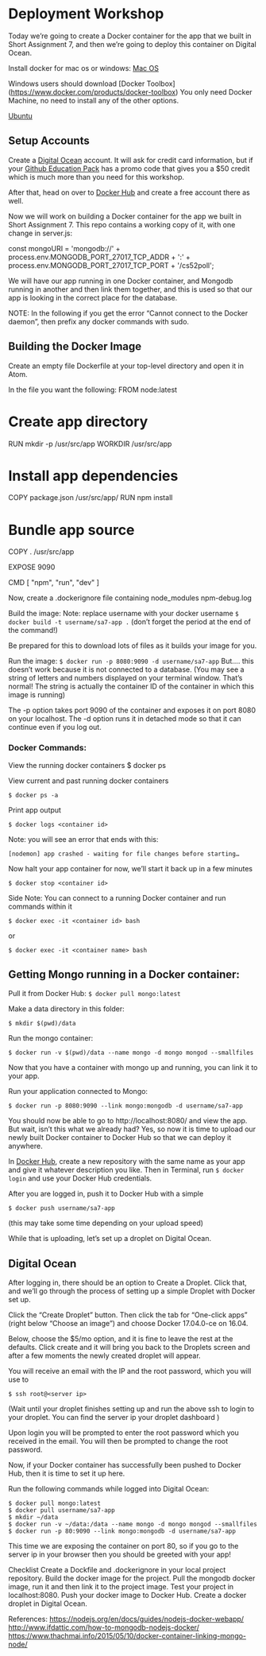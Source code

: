 # Deployment Workshop

Today we’re going to create a Docker container for the app that we built in Short Assignment 7, and then we’re going to deploy this container on Digital Ocean.

Install docker for mac os or windows:
[Mac OS](https://store.docker.com/editions/community/docker-ce-desktop-mac?tab=description)

Windows users should download [Docker Toolbox] (https://www.docker.com/products/docker-toolbox)
You only need Docker Machine, no need to install any of the other options.

[Ubuntu](https://store.docker.com/editions/community/docker-ce-server-ubuntu?tab=description)

## Setup Accounts

Create a [Digital Ocean](https://www.digitalocean.com/) account. It will ask for credit card information, but if your [Github Education Pack](https://education.github.com/pack) has a promo code that gives you a $50 credit which is much more than you need for this workshop.

After that, head on over to [Docker Hub](https://hub.docker.com/) and create a free account there as well.

Now we will work on building a Docker container for the app we built in Short Assignment 7. This repo contains a working copy of it, with one change in server.js:

const mongoURI = 'mongodb://' + process.env.MONGODB_PORT_27017_TCP_ADDR + ':' +
                  process.env.MONGODB_PORT_27017_TCP_PORT + '/cs52poll';

We will have our app running in one Docker container, and Mongodb running in another and then link them together, and this is used so that our app is looking in the correct place for the database.

NOTE: In the following if you get the error “Cannot connect to the Docker daemon”, then prefix any docker commands with sudo.

## Building the Docker Image

Create an empty file Dockerfile at your top-level directory and open it in Atom.

In the file you want the following:
FROM node:latest

# Create app directory
RUN mkdir -p /usr/src/app
WORKDIR /usr/src/app

# Install app dependencies
COPY package.json /usr/src/app/
RUN npm install

# Bundle app source
COPY . /usr/src/app

EXPOSE 9090

CMD [ "npm", "run", "dev" ]


Now, create a .dockerignore file containing
node_modules
npm-debug.log

Build the image:
Note: replace username with your docker username
`$ docker build -t username/sa7-app .`
(don’t forget the period at the end of the command!)

Be prepared for this to download lots of files as it builds your image for you.

Run the image:
`$ docker run -p 8080:9090 -d username/sa7-app`
But…. this doesn’t work because it is not connected to a database. (You may see a string of letters and numbers displayed on your terminal window. That’s normal! The string is actually the container ID of the container in which this image is running)

The -p option takes port 9090 of the container and exposes it on port 8080 on your localhost.
The -d option runs it in detached mode so that it can continue even if you log out.

### Docker Commands:
View the running docker containers
$ docker ps

View current and past running docker containers
```
$ docker ps -a
```
Print app output
```
$ docker logs <container id>
```

Note: you will see an error that ends with this:
```
[nodemon] app crashed - waiting for file changes before starting…
```

Now halt your app container for now, we’ll start it back up in a few minutes
```
$ docker stop <container id>
```

Side Note:
You can connect to a running Docker container and run commands within it
```
$ docker exec -it <container id> bash
```
or
```
$ docker exec -it <container name> bash
```



## Getting Mongo running in a Docker container:

Pull it from Docker Hub:
`$ docker pull mongo:latest`

Make a data directory in this folder:
```
$ mkdir $(pwd)/data
```

Run the mongo container:
```
$ docker run -v $(pwd)/data --name mongo -d mongo mongod --smallfiles
```


Now that you have a container with mongo up and running, you can link it to your app.

Run your application connected to Mongo:
```
$ docker run -p 8080:9090 --link mongo:mongodb -d username/sa7-app
```

You should now be able to go to http://localhost:8080/ and view the app. But wait, isn’t this what we already had? Yes, so now it is time to upload our newly built Docker container to Docker Hub so that we can deploy it anywhere.

In [Docker Hub](https://hub.docker.com/), create a new repository with the same name as your app and give it whatever description you like. Then in Terminal, run `$ docker login` and use your Docker Hub credentials.

After you are logged in, push it to Docker Hub with a simple
```
$ docker push username/sa7-app
```

(this may take some time depending on your upload speed)

While that is uploading, let’s set up a droplet on Digital Ocean.

## Digital Ocean

After logging in, there should be an option to Create a Droplet. Click that, and we’ll go through the process of setting up a simple Droplet with Docker set up.

Click the “Create Droplet” button. Then click the tab for “One-click apps” (right below “Choose an image”) and choose Docker 17.04.0-ce on 16.04.


Below, choose the $5/mo option, and it is fine to leave the rest at the defaults. Click create and it will bring you back to the Droplets screen and after a few moments the newly created droplet will appear.

You will receive an email with the IP and the root password, which you will use to
```
$ ssh root@<server ip>
```
(Wait until your droplet finishes setting up and run the above ssh to login to your droplet. You can find the server ip your droplet dashboard )

Upon login you will be prompted to enter the root password which you received in the email. You will then be prompted to change the root password.

Now, if your Docker container has successfully been pushed to Docker Hub, then it is time to set it up here.

Run the following commands while logged into Digital Ocean:
```
$ docker pull mongo:latest
$ docker pull username/sa7-app
$ mkdir ~/data
$ docker run -v ~/data:/data --name mongo -d mongo mongod --smallfiles
$ docker run -p 80:9090 --link mongo:mongodb -d username/sa7-app
```

This time we are exposing the container on port 80, so if you go to the server ip in your browser then you should be greeted with your app!

Checklist
Create a Dockfile and .dockerignore in your local project repository.
Build the docker image for the project.
Pull the mongodb docker image, run it and then link it to the project image.
Test your project in localhost:8080.
Push your docker image to Docker Hub.
Create a docker droplet in Digital Ocean.



References:
https://nodejs.org/en/docs/guides/nodejs-docker-webapp/
http://www.ifdattic.com/how-to-mongodb-nodejs-docker/
https://www.thachmai.info/2015/05/10/docker-container-linking-mongo-node/
